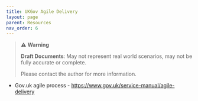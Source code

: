 ```yaml
---
title: UKGov Agile Delivery
layout: page
parent: Resources
nav_order: 6
---
```

> ⚠️ **Warning**
>  
> **Draft Documents**: May not represent real world scenarios, may not be fully accurate or complete.
>
> Please contact the author for more information.
> 

- Gov.uk agile process - https://www.gov.uk/service-manual/agile-delivery
